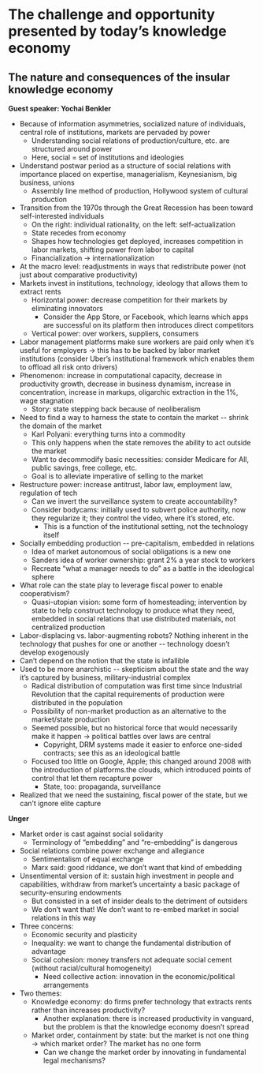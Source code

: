 ﻿# The challenge and opportunity presented by today’s knowledge economy

## The nature and consequences of the insular knowledge economy

**Guest speaker: Yochai Benkler**

* Because of information asymmetries, socialized nature of individuals, central role of institutions, markets are pervaded by power
	* Understanding social relations of production/culture, etc. are structured around power
	* Here, social = set of institutions and ideologies
* Understand postwar period as a structure of social relations with importance placed on expertise, managerialism, Keynesianism, big business, unions
	* Assembly line method of production, Hollywood system of cultural production
* Transition from the 1970s through the Great Recession has been toward self-interested individuals
	* On the right: individual rationality, on the left: self-actualization
	* State recedes from economy
	* Shapes how technologies get deployed, increases competition in labor markets, shifting power from labor to capital
	* Financialization → internationalization
* At the macro level: readjustments in ways that redistribute power (not just about comparative productivity)
* Markets invest in institutions, technology, ideology that allows them to extract rents
	* Horizontal power: decrease competition for their markets by eliminating innovators
		* Consider the App Store, or Facebook, which learns which apps are successful on its platform then introduces direct competitors
	* Vertical power: over workers, suppliers, consumers
* Labor management platforms make sure workers are paid only when it’s useful for employers → this has to be backed by labor market institutions (consider Uber’s institutional framework which enables them to offload all risk onto drivers)
* Phenomenon: increase in computational capacity, decrease in productivity growth, decrease in business dynamism, increase in concentration, increase in markups, oligarchic extraction in the 1%, wage stagnation
	* Story: state stepping back because of neoliberalism
* Need to find a way to harness the state to contain the market -- shrink the domain of the market
	* Karl Polyani: everything turns into a commodity
	* This only happens when the state removes the ability to act outside the market
	* Want to decommodify basic necessities: consider Medicare for All, public savings, free college, etc.
	* Goal is to alleviate imperative of selling to the market
* Restructure power: increase antitrust, labor law, employment law, regulation of tech
	* Can we invert the surveillance system to create accountability?
	* Consider bodycams: initially used to subvert police authority, now they regularize it; they control the video, where it’s stored, etc.
		* This is a function of the institutional setting, not the technology itself
* Socially embedding production -- pre-capitalism, embedded in relations
	* Idea of market autonomous of social obligations is a new one
	* Sanders idea of worker ownership: grant 2% a year stock to workers
	* Recreate “what a manager needs to do” as a battle in the ideological sphere
* What role can the state play to leverage fiscal power to enable cooperativism?
	* Quasi-utopian vision: some form of homesteading; intervention by state to help construct technology to produce what they need, embedded in social relations that use distributed materials, not centralized production
* Labor-displacing vs. labor-augmenting robots? Nothing inherent in the technology that pushes for one or another -- technology doesn’t develop exogenously
* Can’t depend on the notion that the state is infallible
* Used to be more anarchistic -- skepticism about the state and the way it’s captured by business, military-industrial complex
	* Radical distribution of computation was first time since Industrial Revolution that the capital requirements of production were distributed in the population
	* Possibility of non-market production as an alternative to the market/state production
	* Seemed possible, but no historical force that would necessarily make it happen → political battles over laws are central
		* Copyright, DRM systems made it easier to enforce one-sided contracts; see this as an ideological battle
	* Focused too little on Google, Apple; this changed around 2008 with the introduction of platforms.the clouds, which introduced points of control that let them recapture power
		* State, too: propaganda, surveillance
* Realized that we need the sustaining, fiscal power of the state, but we can’t ignore elite capture

**Unger**

* Market order is cast against social solidarity
	* Terminology of “embedding” and “re-embedding” is dangerous
* Social relations combine power exchange and allegiance
	* Sentimentalism of equal exchange
	* Marx said: good riddance, we don’t want that kind of embedding
* Unsentimental version of it: sustain high investment in people and capabilities, withdraw from market’s uncertainty a basic package of security-ensuring endowments
	* But consisted in a set of insider deals to the detriment of outsiders
	* We don’t want that! We don’t want to re-embed market in social relations in this way
* Three concerns:
	* Economic security and plasticity
	* Inequality: we want to change the fundamental distribution of advantage
	* Social cohesion: money transfers not adequate social cement (without racial/cultural homogeneity)
		* Need collective action: innovation in the economic/political arrangements
* Two themes:
	* Knowledge economy: do firms prefer technology that extracts rents rather than increases productivity? 
		* Another explanation: there is increased productivity in vanguard, but the problem is that the knowledge economy doesn’t spread
	* Market order, containment by state: but the market is not one thing → which market order? The market has no one form
		* Can we change the market order by innovating in fundamental legal mechanisms?
